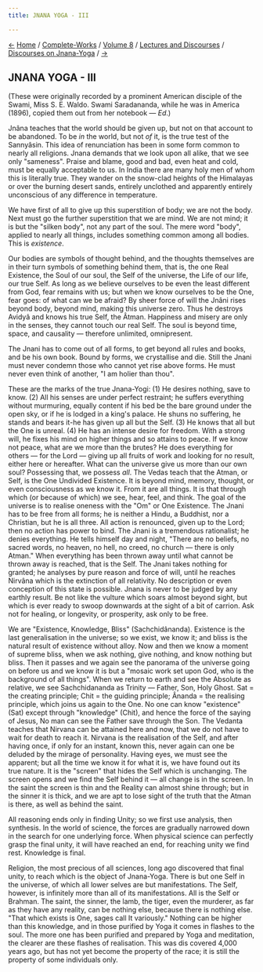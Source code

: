 ```yaml
---
title: JNANA YOGA - III

---
```

<div>

[←](jnana-yoga_ii.htm) [Home](../../../../index.htm) /
[Complete-Works](../../../complete_works.htm) / [Volume
8](../../volume_8_contents.htm) / [Lectures and
Discourses](../lectures_and_discourses_contents.htm) / [Discourses on
Jnana-Yoga](discourses_on_jnana-yoga_contents.htm)
/ [→](jnana-yoga_iv.htm)

  

## JNANA YOGA - III

(These were originally recorded by a prominent American disciple of the
Swami, Miss S. E. Waldo. Swami Saradananda, while he was in America
(1896), copied them out from her notebook — *Ed*.)

Jnâna teaches that the world should be given up, but not on that account
to be abandoned. To be *in* the world, but not *of* it, is the true test
of the Sannyâsin. This idea of renunciation has been in some form common
to nearly all religions. Jnana demands that we look upon all alike, that
we see only "sameness". Praise and blame, good and bad, even heat and
cold, must be equally acceptable to us. In India there are many holy men
of whom this is literally true. They wander on the snow-clad heights of
the Himalayas or over the burning desert sands, entirely unclothed and
apparently entirely unconscious of any difference in temperature.

We have first of all to give up this superstition of body; we are not
the body. Next must go the further superstition that we are mind. We are
not mind; it is but the "silken body", not any part of the soul. The
mere word "body", applied to nearly all things, includes something
common among all bodies. This is *existence*.

Our bodies are symbols of thought behind, and the thoughts themselves
are in their turn symbols of something behind them, that is, the one
Real Existence, the Soul of our soul, the Self of the universe, the Life
of our life, our true Self. As long as we believe ourselves to be even
the least different from God, fear remains with us; but when we know
ourselves to be the One, fear goes: of what can we be afraid? By sheer
force of will the Jnâni rises beyond body, beyond mind, making this
universe zero. Thus he destroys Avidyâ and knows his true Self, the
Âtman. Happiness and misery are only in the senses, they cannot touch
our real Self. The soul is beyond time, space, and causality — therefore
unlimited, omnipresent.

The Jnani has to come out of all forms, to get beyond all rules and
books, and be his own book. Bound by forms, we crystallise and die.
Still the Jnani must never condemn those who cannot yet rise above
forms. He must never even think of another, "I am holier than thou".

These are the marks of the true Jnana-Yogi: (1) He desires nothing, save
to know. (2) All his senses are under perfect restraint; he suffers
everything without murmuring, equally content if his bed be the bare
ground under the open sky, or if he is lodged in a king's palace. He
shuns no suffering, he stands and bears it-he has given up all but the
Self. (3) He knows that all but the One is unreal. (4) He has an intense
desire for freedom. With a strong will, he fixes his mind on higher
things and so attains to peace. If we know not peace, what are we more
than the brutes? He does everything for others — for the Lord — giving
up all fruits of work and looking for no result, either here or
hereafter. What can the universe give us more than our own soul?
Possessing that, we possess *all*. The Vedas teach that the Atman, or
Self, is the One Undivided Existence. It is beyond mind, memory,
thought, or even consciousness as we know it. From it are all things. It
is that through which (or because of which) we see, hear, feel, and
think. The goal of the universe is to realise oneness with the "Om" or
One Existence. The Jnani has to be free from all forms; he is neither a
Hindu, a Buddhist, nor a Christian, but he is all three. All action is
renounced, given up to the Lord; then no action has power to bind. The
Jnani is a tremendous rationalist; he denies everything. He tells
himself day and night, "There are no beliefs, no sacred words, no
heaven, no hell, no creed, no church — there is only Atman." When
everything has been thrown away until what cannot be thrown away is
reached, that is the Self. The Jnani takes nothing for granted; he
analyses by pure reason and force of will, until he reaches Nirvâna
which is the extinction of all relativity. No description or even
conception of this state is possible. Jnana is never to be judged by any
earthly result. Be not like the vulture which soars almost beyond sight,
but which is ever ready to swoop downwards at the sight of a bit of
carrion. Ask not for healing, or longevity, or prosperity, ask only to
be free.

We are "Existence, Knowledge, Bliss" (Sachchidânanda). Existence is the
last generalisation in the universe; so we exist, we know it; and bliss
is the natural result of existence without alloy. Now and then we know a
moment of supreme bliss, when we ask nothing, give nothing, and know
nothing but bliss. Then it passes and we again see the panorama of the
universe going on before us and we know it is but a "mosaic work set
upon God, who is the background of all things". When we return to earth
and see the Absolute as relative, we see Sachchidananda as Trinity —
Father, Son, Holy Ghost. Sat = the creating principle; Chit = the
guiding principle; Ânanda = the realising principle, which joins us
again to the One. No one can know "existence" (Sat) except through
"knowledge" (Chit), and hence the force of the saying of Jesus, No man
can see the Father save through the Son. The Vedanta teaches that
Nirvana can be attained here and now, that we do not have to wait for
death to reach it. Nirvana is the realisation of the Self, and after
having once, if only for an instant, known this, never again can one be
deluded by the mirage of personality. Having eyes, we must see the
apparent; but all the time we know it for what it is, we have found out
its true nature. It is the "screen" that hides the Self which is
unchanging. The screen opens and we find the Self behind it — all change
is in the screen. In the saint the screen is thin and the Reality can
almost shine through; but in the sinner it is thick, and we are apt to
lose sight of the truth that the Atman is there, as well as behind the
saint.

All reasoning ends only in finding Unity; so we first use analysis, then
synthesis. In the world of science, the forces are gradually narrowed
down in the search for one underlying force. When physical science can
perfectly grasp the final unity, it will have reached an end, for
reaching unity we find rest. Knowledge is final.

Religion, the most precious of all sciences, long ago discovered that
final unity, to reach which is the object of Jnana-Yoga. There is but
one Self in the universe, of which all lower selves are but
manifestations. The Self, however, is infinitely more than all of its
manifestations. All is the Self or Brahman. The saint, the sinner, the
lamb, the tiger, even the murderer, as far as they have any reality, can
be nothing else, because there is nothing else. "That which exists is
One, sages call It variously." Nothing can be higher than this
knowledge, and in those purified by Yoga it comes in flashes to the
soul. The more one has been purified and prepared by Yoga and
meditation, the clearer are these flashes of realisation. This was dis
covered 4,000 years ago, but has not yet become the property of the
race; it is still the property of some individuals only.

</div>
